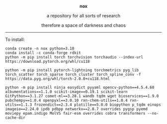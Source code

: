 <div align="center">

**nox**

a repository for all sorts of research 

therefore a space of darkness and chaos

-----------------------------------

</div>

To install:

```
conda create -n nox python=3.10
conda install -c conda-forge rdkit
python -m pip install torch torchvision torchaudio --index-url https://download.pytorch.org/whl/cu118

python -m pip install pytorch-lightning torchmetrics pyg_lib torch_scatter torch_sparse torch_cluster torch_spline_conv -f https://data.pyg.org/whl/torch-2.0.0+cu118.html

python -m pip install ninja easydict pyyaml opencv-python==4.5.4.60 albumentations==1.1.0 scikit-image==0.19.1 scikit-learn GitPython==3.1.27 comet-ml==3.28.1 wandb tqdm wget bioservices==1.9.0 pubchempy==1.0.4 openpyxl==3.0.10 rxn-chem-utils==1.0.4 rxn-utils==1.1.3 frozendict==2.3.4 plotille==5.0.0 biopython p_tqdm einops imageio==2.24.0 ipdb pdbpp networkx==2.8.7 overrides pygsp pyemd  moviepy epam.indigo MolVS fair-esm overrides cobra transformers --no-cache-dir
```
 

